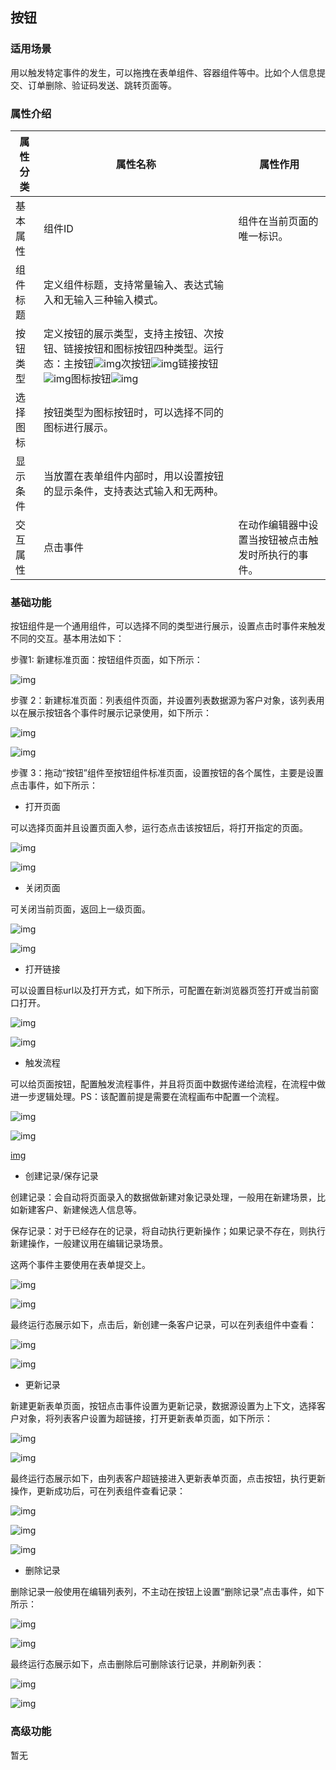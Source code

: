 ## **按钮**

### **适用场景**

用以触发特定事件的发生，可以拖拽在表单组件、容器组件等中。比如个人信息提交、订单删除、验证码发送、跳转页面等。

### **属性介绍**



| 属性分类 | 属性名称                                                     | 属性作用                                           |
| -------- | ------------------------------------------------------------ | -------------------------------------------------- |
| 基本属性 | 组件ID                                                       | 组件在当前页面的唯一标识。                         |
| 组件标题 | 定义组件标题，支持常量输入、表达式输入和无输入三种输入模式。 |                                                    |
| 按钮类型 | 定义按钮的展示类型，支持主按钮、次按钮、链接按钮和图标按钮四种类型。运行态：主按钮![img](https://main.qcloudimg.com/raw/2db280df5eea9752563a2690965409f3.png)次按钮![img](https://main.qcloudimg.com/raw/6377284e7d1a1ec1b084ae60014a7603.png)链接按钮![img](https://main.qcloudimg.com/raw/830c332967a5912669c4d7f69ecc9c1d.png)图标按钮![img](https://main.qcloudimg.com/raw/4aca9018486d4529d2c48a2f1948c712.png) |                                                    |
| 选择图标 | 按钮类型为图标按钮时，可以选择不同的图标进行展示。           |                                                    |
| 显示条件 | 当放置在表单组件内部时，用以设置按钮的显示条件，支持表达式输入和无两种。 |                                                    |
| 交互属性 | 点击事件                                                     | 在动作编辑器中设置当按钮被点击触发时所执行的事件。 |



### **基础功能**

按钮组件是一个通用组件，可以选择不同的类型进行展示，设置点击时事件来触发不同的交互。基本用法如下：

步骤1: 新建标准页面：按钮组件页面，如下所示：

![img](https://main.qcloudimg.com/raw/d13f94a3aa6314cbb0cf0d6ee45e77c6.png)

步骤 2：新建标准页面：列表组件页面，并设置列表数据源为客户对象，该列表用以在展示按钮各个事件时展示记录使用，如下所示：

![img](https://main.qcloudimg.com/raw/4f97c3736e03ded863af8513930c12b3.png)

![img](https://main.qcloudimg.com/raw/78efb69896e5acb772a452c83708e412.png)

步骤 3：拖动“按钮”组件至按钮组件标准页面，设置按钮的各个属性，主要是设置点击事件，如下所示：

- 打开页面

可以选择页面并且设置页面入参，运行态点击该按钮后，将打开指定的页面。

![img](https://main.qcloudimg.com/raw/85e34d35f2cceea951331d35e1b61841.png)

![img](https://main.qcloudimg.com/raw/006f1f74047ad94debcefc19ac9995d3.png)

- 关闭页面

可关闭当前页面，返回上一级页面。

![img](https://main.qcloudimg.com/raw/a6d44dbc45a5f3d5722c881ac4ef31fc.png)

![img](https://main.qcloudimg.com/raw/92581bcd7af094fa0c33b29da0c87285.png)

- 打开链接

可以设置目标url以及打开方式，如下所示，可配置在新浏览器页签打开或当前窗口打开。

![img](https://main.qcloudimg.com/raw/780a79cc645e0e6ee544e4afe84f75bb.png)

![img](https://main.qcloudimg.com/raw/06016381b3dbd02162c61d7bd9e78962.png)

- 触发流程

可以给页面按钮，配置触发流程事件，并且将页面中数据传递给流程，在流程中做进一步逻辑处理。PS：该配置前提是需要在流程画布中配置一个流程。

![img](https://main.qcloudimg.com/raw/6662a8b0d5b6372baf5c05b02175a660.png)

![img](https://main.qcloudimg.com/raw/cf8cbf5a3cb1cc57a90595f9e7b8b44e.png)

[img](https://main.qcloudimg.com/raw/da14c9896c1ecedf1bd7723e54ad53fc.png)

- 创建记录/保存记录

创建记录：会自动将页面录入的数据做新建对象记录处理，一般用在新建场景，比如新建客户、新建候选人信息等。

保存记录：对于已经存在的记录，将自动执行更新操作；如果记录不存在，则执行新建操作，一般建议用在编辑记录场景。

这两个事件主要使用在表单提交上。

![img](https://main.qcloudimg.com/raw/38550ed37f6f5181bb4736b1eac2a659.png)

![img](https://main.qcloudimg.com/raw/e4089ef5b56e5e2348420929d5d0ca50.png)

最终运行态展示如下，点击后，新创建一条客户记录，可以在列表组件中查看：

![img](https://main.qcloudimg.com/raw/23c145409601b296bd23a18d853e7aaf.png)

![img](https://main.qcloudimg.com/raw/8627997fc50b724cb6d5501ab961f9ce.png)

- 更新记录

新建更新表单页面，按钮点击事件设置为更新记录，数据源设置为上下文，选择客户对象，将列表客户设置为超链接，打开更新表单页面，如下所示：

![img](https://main.qcloudimg.com/raw/ad482866d3f14dfd2329ead0c5bc0363.png)

![img](https://main.qcloudimg.com/raw/e751d03b254922113d416276fcc01e32.png)

最终运行态展示如下，由列表客户超链接进入更新表单页面，点击按钮，执行更新操作，更新成功后，可在列表组件查看记录：

![img](https://main.qcloudimg.com/raw/86df7b3d359f20ccb670e2b55eb70683.png)

![img](https://main.qcloudimg.com/raw/3c20379c5654e5f775bc3f3d58ba1cd6.png)

![img](https://main.qcloudimg.com/raw/e5e54c861aef7cf2ae40609715556224.png)

- 删除记录

删除记录一般使用在编辑列表列，不主动在按钮上设置“删除记录”点击事件，如下所示：

![img](https://main.qcloudimg.com/raw/b57fb4f1c9908f0ac4025bdff9d8a1fe.png)

![img](https://main.qcloudimg.com/raw/ce082e60369c7ed2c8225d4e8d0831eb.png)

最终运行态展示如下，点击删除后可删除该行记录，并刷新列表：

![img](https://main.qcloudimg.com/raw/80a4d05059db494c730fc9fa59b363e4.png)

![img](https://main.qcloudimg.com/raw/350f304998e05dc481f785db2171c176.png)

### **高级功能**

暂无